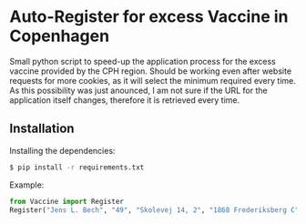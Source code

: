 # Auto-Register for excess Vaccine in Copenhagen

Small python script to speed-up the application process for the excess vaccine provided by the CPH region.
Should be working even after website requests for more cookies, as it will select the minimum required every time.
As this possibility was just anounced, I am not sure if the URL for the application itself changes, therefore it is retrieved every time.

## Installation

Installing the dependencies:

```sh
$ pip install -r requirements.txt
```
Example:

```py
from Vaccine import Register
Register("Jens L. Bech", "49", "Skolevej 14, 2", "1868 Frederiksberg C", "29291981", 5)
```
